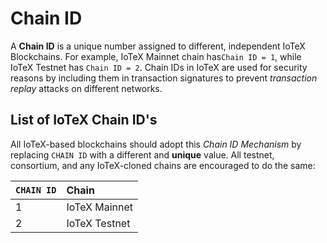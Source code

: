 # Chain ID

A **Chain ID** is a unique number assigned to different, independent IoTeX Blockchains. For example, IoTeX Mainnet chain has`Chain ID = 1`, while IoTeX Testnet has `Chain ID = 2`. Chain IDs in IoTeX are used for security reasons by including them in transaction signatures to prevent _transaction replay_ attacks on different networks.

## List of IoTeX Chain ID's

All IoTeX-based blockchains should adopt this _Chain ID Mechanism_ by replacing `CHAIN ID` with a different and **unique** value. All testnet, consortium, and any IoTeX-cloned chains are encouraged to do the same:

| `CHAIN ID` | Chain |
| :--- | :--- |
| 1 | IoTeX Mainnet |
| 2 | IoTeX Testnet |

